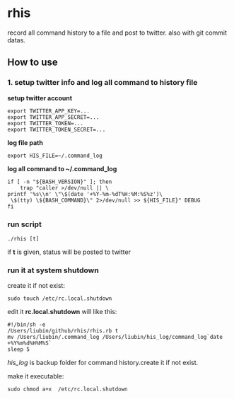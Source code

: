 # rhis

record all command history to a file and post to twitter.
also with git commit datas.

## How to use


### 1. setup twitter info and log all command to history file

**setup twitter account**

    export TWITTER_APP_KEY=...
    export TWITTER_APP_SECRET=...
    export TWITTER_TOKEN=...
    export TWITTER_TOKEN_SECRET=...

**log file path**

    export HIS_FILE=~/.command_log

**log all command to ~/.command_log**

    if [ -n "${BASH_VERSION}" ]; then
        trap "caller >/dev/null || \
    printf '%s\\n' \"\$(date '+%Y-%m-%dT%H:%M:%S%z')\
     \$(tty) \${BASH_COMMAND}\" 2>/dev/null >> ${HIS_FILE}" DEBUG
    fi

### run script

    ./rhis [t]

if **t** is given, status will be posted to twitter


### run it at system shutdown

create it if not exist:

    sudo touch /etc/rc.local.shutdown

edit it **rc.local.shutdown** will like this:

    #!/bin/sh -e
    /Users/liubin/github/rhis/rhis.rb t
    mv /Users/liubin/.command_log /Users/liubin/his_log/command_log`date +%Y%m%d%H%M%S`
    sleep 5

*his_log* is backup folder for command history.create it if not exist.

make it executable:

    sudo chmod a+x  /etc/rc.local.shutdown

